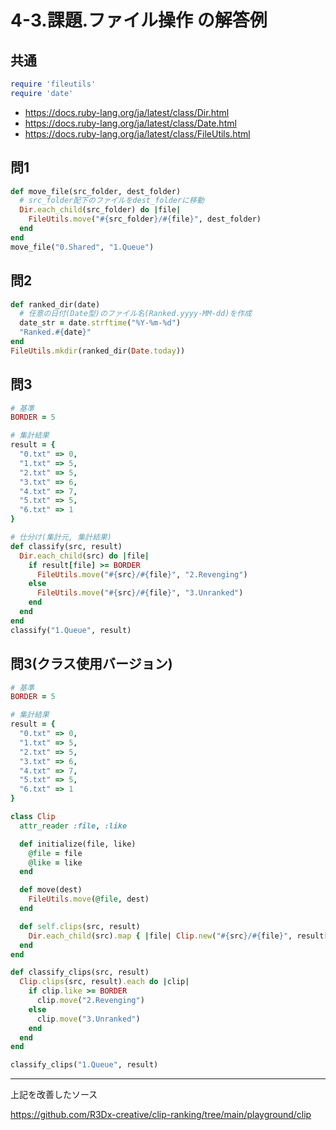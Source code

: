 # 4-3.課題.ファイル操作 の解答例

## 共通

```ruby
require 'fileutils'
require 'date'
```

* https://docs.ruby-lang.org/ja/latest/class/Dir.html
* https://docs.ruby-lang.org/ja/latest/class/Date.html
* https://docs.ruby-lang.org/ja/latest/class/FileUtils.html

## 問1

```ruby
def move_file(src_folder, dest_folder)
  # src_folder配下のファイルをdest_folderに移動
  Dir.each_child(src_folder) do |file|
    FileUtils.move("#{src_folder}/#{file}", dest_folder)
  end
end
move_file("0.Shared", "1.Queue")
```

## 問2

```ruby
def ranked_dir(date)
  # 任意の日付(Date型)のファイル名(Ranked.yyyy-MM-dd)を作成
  date_str = date.strftime("%Y-%m-%d")
  "Ranked.#{date}"
end
FileUtils.mkdir(ranked_dir(Date.today))
```

## 問3

```ruby
# 基準
BORDER = 5

# 集計結果
result = {
  "0.txt" => 0,
  "1.txt" => 5,
  "2.txt" => 5,
  "3.txt" => 6,
  "4.txt" => 7,
  "5.txt" => 5,
  "6.txt" => 1
}

# 仕分け(集計元, 集計結果)
def classify(src, result)
  Dir.each_child(src) do |file|
    if result[file] >= BORDER
      FileUtils.move("#{src}/#{file}", "2.Revenging")
    else
      FileUtils.move("#{src}/#{file}", "3.Unranked")
    end
  end
end
classify("1.Queue", result)
```

## 問3(クラス使用バージョン)
```ruby
# 基準
BORDER = 5

# 集計結果
result = {
  "0.txt" => 0,
  "1.txt" => 5,
  "2.txt" => 5,
  "3.txt" => 6,
  "4.txt" => 7,
  "5.txt" => 5,
  "6.txt" => 1
}

class Clip
  attr_reader :file, :like

  def initialize(file, like)
    @file = file
    @like = like
  end

  def move(dest)
    FileUtils.move(@file, dest)
  end

  def self.clips(src, result)
    Dir.each_child(src).map { |file| Clip.new("#{src}/#{file}", result[file]) }
  end
end

def classify_clips(src, result)
  Clip.clips(src, result).each do |clip|
    if clip.like >= BORDER
      clip.move("2.Revenging")
    else
      clip.move("3.Unranked")
    end
  end
end

classify_clips("1.Queue", result)
```

---

上記を改善したソース

https://github.com/R3Dx-creative/clip-ranking/tree/main/playground/clip
